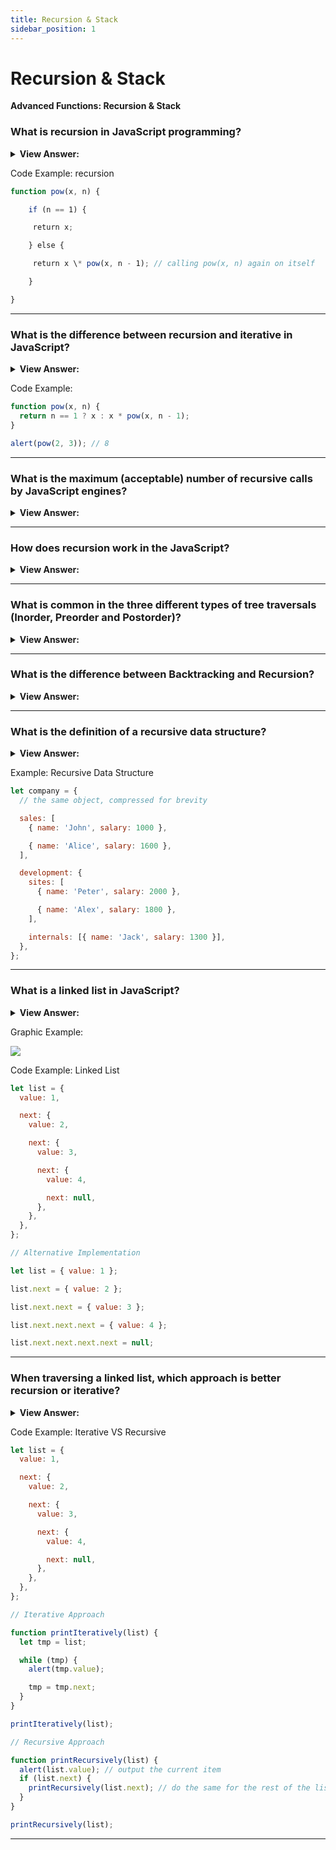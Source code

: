 ```yaml
---
title: Recursion & Stack
sidebar_position: 1
---
```


# Recursion & Stack

**Advanced Functions: Recursion & Stack**

<head>
  <title>Recursion & Stack - JavaScript Interview Questions & Answers</title>
  <meta charSet="utf-8" />
</head>

### What is recursion in JavaScript programming?

<details>
  <summary><strong>View Answer:</strong></summary>
  <div>
  <div><strong>Interview Response:</strong> Recursion is a process in which a function calls itself as a subroutine.</div><br />
  <div><strong>Technical Response:</strong> Recursion is a programming pattern that is useful in situations when a task can be naturally split into several tasks of the same kind, but simpler. Or when a task can be simplified into an easy action plus a simpler variant of the same task. When a function solves a task, in the process it can call many other functions. A partial case of this is when a function calls itself. That is called recursion.
  </div>
  </div>
</details>

Code Example: recursion

```js
function pow(x, n) {

    if (n == 1) {

     return x;

    } else {

     return x \* pow(x, n - 1); // calling pow(x, n) again on itself 

    }

}
```

---

### What is the difference between recursion and iterative in JavaScript?

<details>
  <summary><strong>View Answer:</strong></summary>
  <div>
  <div><strong>Interview Response:</strong> The difference between recursion and iteration is that recursion is simply a function call in which the function is being called by itself until a certain condition is met, while iteration is when a loop is repeatedly executed until a certain condition is met. A recursive solution is usually shorter than an iterative one.
</div>
  </div>
</details>

Code Example:

```js
function pow(x, n) {
  return n == 1 ? x : x * pow(x, n - 1);
}

alert(pow(2, 3)); // 8
```

---

### What is the maximum (acceptable) number of recursive calls by JavaScript engines?

<details>
  <summary><strong>View Answer:</strong></summary>
  <div>
  <div><strong>Interview Response:</strong> The maximum recursive depth is reliably around 10000, some engines allow more, but 100000 is probably out of limit for most of them.</div><br />
  <div><strong>Technical Response:</strong> The maximal recursion depth is limited by JavaScript engine. We can rely on it being 10000, some engines allow more, but 100000 is probably out of limit for most of them. There are automatic optimizations that help alleviate this (“tail calls optimizations”), but they are not yet supported everywhere and work only in simple cases. That limits the application of recursion, but it remains very widely used. There are many tasks where recursive way of thinking gives simpler code, easier to maintain.
  </div>
  </div>
</details>

---

### How does recursion work in the JavaScript?

<details>
  <summary><strong>View Answer:</strong></summary>
  <div>
  <div><strong>Interview Response:</strong> To properly explain how recursion works in JavaScript. You must first define the execution context and its relation to the stack itself. The information about the process of execution of a running function is stored in its execution context. The execution context is an internal data structure that contains details about the execution of a function: where the control flow is now, the current variables, the value of this and few other internal details. One function call has exactly one execution context associated with it.<br /><br />
  <strong>When a function makes a nested call, the following happens:</strong><br /><br />
  <ul>
    <li>The current function is paused.</li>
    <li>The execution context associated with it is remembered in a special data structure called execution context stack.</li>
    <li>The nested call executes.</li>
    <li>After it ends, the old execution context is retrieved from the stack, and the outer function is resumed from where it stopped.</li>
  </ul>
</div>
  </div>
</details>

---

### What is common in the three different types of tree traversals (Inorder, Preorder and Postorder)?

<details>
  <summary><strong>View Answer:</strong></summary>
  <div>
  <div><strong>Interview Response:</strong> Left subtree is always visited before right subtree.
</div>
  </div>
</details>

---

### What is the difference between Backtracking and Recursion?

<details>
  <summary><strong>View Answer:</strong></summary>
  <div>
  <div><strong>Interview Response:</strong> Recursion describes the calling of the same function that you are in. Backtracking is when the algorithm makes an opportunistic decision, which may come up to be wrong. If the decision was wrong, then the backtracking algorithm restores the state before the decision. It builds candidates for the solution and abandons those which cannot fulfill the conditions.</div><br />
  <div><strong>Technical Response:</strong> Recursion describes the calling of the same function that you are in. The typical example of a recursive function is the factorial process. You always need a condition that makes recursion stop (base case). Backtracking is when the algorithm makes an opportunistic decision\*, which may come up to be wrong. If the decision was wrong, then the backtracking algorithm restores the state before the decision. It builds candidates for the solution and abandons those which cannot fulfill the conditions. A typical example for a task to solve would be the Eight Queens Puzzle. Backtracking is also commonly used within Neuronal Networks. Many times, backtracking is not implemented recursively. If backtracking uses recursion it called Recursive Backtracking.
  </div>
  </div>
</details>

---

### What is the definition of a recursive data structure?

<details>
  <summary><strong>View Answer:</strong></summary>
  <div>
  <div><strong>Interview Response:</strong> A recursive data structure is a structure that replicates itself in parts. Some examples of recursive data structures are objects, html, and xml.
</div>
  </div>
</details>

Example: Recursive Data Structure

```js
let company = {
  // the same object, compressed for brevity

  sales: [
    { name: 'John', salary: 1000 },

    { name: 'Alice', salary: 1600 },
  ],

  development: {
    sites: [
      { name: 'Peter', salary: 2000 },

      { name: 'Alex', salary: 1800 },
    ],

    internals: [{ name: 'Jack', salary: 1300 }],
  },
};
```

---

### What is a linked list in JavaScript?

<details>
  <summary><strong>View Answer:</strong></summary>
  <div>
  <div><strong>Interview Response:</strong> A linked list is a linear data structure like an array. Unlike arrays the elements are not stored in a particular memory location or index. Rather each element is a separate object that contains a pointer or a link to the next object in that list. Each element node contains two items, the data stored and a link to the next node. The data can be any valid data type. You can see this illustrated in the diagram below. The entry point to a linked list is called the head. The head is a reference to the first node in the linked list. The last node on the list points to null. If a list is empty, the head is a null reference.
</div>
  </div>
</details>

Graphic Example:

<img src="/img/linked-list.svg" />

Code Example: Linked List

```js
let list = {
  value: 1,

  next: {
    value: 2,

    next: {
      value: 3,

      next: {
        value: 4,

        next: null,
      },
    },
  },
};

// Alternative Implementation

let list = { value: 1 };

list.next = { value: 2 };

list.next.next = { value: 3 };

list.next.next.next = { value: 4 };

list.next.next.next.next = null;
```

---

### When traversing a linked list, which approach is better recursion or iterative?

<details>
  <summary><strong>View Answer:</strong></summary>
  <div>
  <div><strong>Interview Response:</strong> It depends, there are benefits to that you must account for in JavaScript when it comes to both approaches. Recursion is generally used because it is simpler to implement, and it is usually more ‘elegant’ than iterative solutions. Remember that anything that is done in recursion can also be done iteratively, but with recursion there is generally a performance drawback. But, depending on the problem that you are trying to solve, that performance drawback can be very insignificant – in which case it makes sense to use recursion. With recursion, you also get the added benefit that other programmers can more easily understand your code – which is always a good thing to have.
</div>
  </div>
</details>

Code Example: Iterative VS Recursive

```js
let list = {
  value: 1,

  next: {
    value: 2,

    next: {
      value: 3,

      next: {
        value: 4,

        next: null,
      },
    },
  },
};

// Iterative Approach

function printIteratively(list) {
  let tmp = list;

  while (tmp) {
    alert(tmp.value);

    tmp = tmp.next;
  }
}

printIteratively(list);

// Recursive Approach

function printRecursively(list) {
  alert(list.value); // output the current item
  if (list.next) {
    printRecursively(list.next); // do the same for the rest of the list
  }
}

printRecursively(list);
```

---
